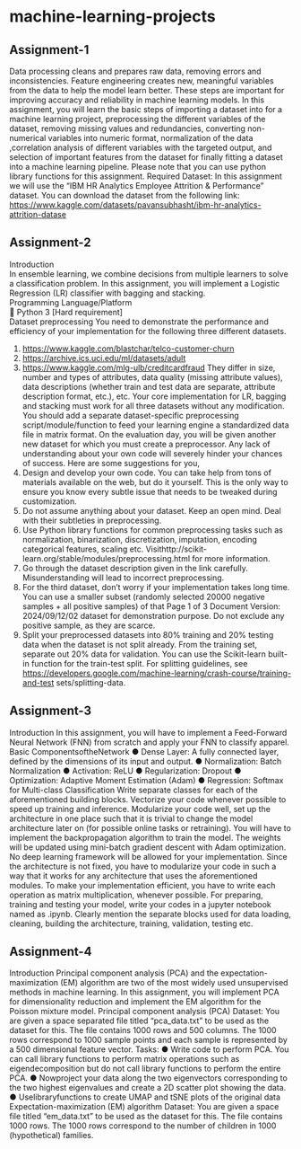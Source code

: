 ﻿# machine-learning-projects

 ## Assignment-1

 Data processing cleans and prepares raw data, removing errors and inconsistencies. Feature
 engineering creates new, meaningful variables from the data to help the model learn better.
 These steps are important for improving accuracy and reliability in machine learning models.
 In this assignment, you will learn the basic steps of importing a dataset into for a machine
 learning project, preprocessing the different variables of the dataset, removing missing values
 and redundancies, converting non-numerical variables into numeric format, normalization of the
 data ,correlation analysis of different variables with the targeted output, and selection of
 important features from the dataset for finally fitting a dataset into a machine learning pipeline.
 Please note that you can use python library functions for this assignment.
 Required Dataset:
 In this assignment we will use the “IBM HR Analytics Employee Attrition & Performance”
 dataset. You can download the dataset from the following link:
 https://www.kaggle.com/datasets/pavansubhasht/ibm-hr-analytics-attrition-datase

 ## Assignment-2

 Introduction  
In ensemble learning, we combine decisions from multiple learners to solve a classification 
problem. In this assignment, you will implement a Logistic Regression (LR) classifier with 
bagging and stacking.  
Programming Language/Platform  
 Python 3 [Hard requirement]  
Dataset preprocessing 
You need to demonstrate the performance and efficiency of your implementation for the 
following three different datasets.  
1. https://www.kaggle.com/blastchar/telco-customer-churn 
2. https://archive.ics.uci.edu/ml/datasets/adult 
3. https://www.kaggle.com/mlg-ulb/creditcardfraud 
They differ in size, number and types of attributes, data quality (missing attribute values), data 
descriptions (whether train and test data are separate, attribute description format, etc.), etc. Your 
core implementation for LR, bagging and stacking must work for all three datasets without any 
modification. You should add a separate dataset-specific preprocessing script/module/function to 
feed your learning engine a standardized data file in matrix format. On the evaluation day, you 
will be given another new dataset for which you must create a preprocessor. Any lack of 
understanding about your own code will severely hinder your chances of success. Here are some 
suggestions for you, 
1. Design and develop your own code. You can take help from tons of materials available on 
the web, but do it yourself. This is the only way to ensure you know every subtle issue 
that needs to be tweaked during customization. 
2. Do not assume anything about your dataset. Keep an open mind. Deal with their subtleties 
in preprocessing. 
3. Use Python library functions for common preprocessing tasks such as normalization, 
binarization, discretization, imputation, encoding categorical features, scaling etc. 
Visithttp://scikit-learn.org/stable/modules/preprocessing.html for more information. 
4. Go through the dataset description given in the link carefully. Misunderstanding will lead 
to incorrect preprocessing. 
5. For the third dataset, don’t worry if your implementation takes long time. You can use a 
smaller subset (randomly selected 20000 negative samples + all positive samples) of that 
Page 1 of 3 
Document Version: 2024/09/12/02 
dataset for demonstration purpose. Do not exclude any positive sample, as they are 
scarce. 
6. Split your preprocessed datasets into 80% training and 20% testing data when the dataset 
is not split already. From the training set, separate out 20% data for validation. You can 
use the Scikit-learn built-in function for the train-test split. For splitting guidelines, see 
https://developers.google.com/machine-learning/crash-course/training-and-test
sets/splitting-data.


## Assignment-3

 Introduction
 In this assignment, you will have to implement a Feed-Forward Neural Network (FNN) from
 scratch and apply your FNN to classify apparel.
 Basic ComponentsoftheNetwork
 ● Dense Layer: A fully connected layer, defined by the dimensions of its input and
 output.
 ● Normalization: Batch Normalization
 ● Activation: ReLU
 ● Regularization: Dropout
 ● Optimization: Adaptive Moment Estimation (Adam)
 ● Regression: Softmax for Multi-class Classification
 Write separate classes for each of the aforementioned building blocks. Vectorize your code
 whenever possible to speed up training and inference. Modularize your code well, set
 up the architecture in one place such that it is trivial to change the model architecture later
 on (for possible online tasks or retraining).
 You will have to implement the backpropagation algorithm to train the model. The weights
 will be updated using mini-batch gradient descent with Adam optimization. No deep
 learning framework will be allowed for your implementation. Since the architecture is
 not fixed, you have to modularize your code in such a way that it works for any architecture
 that uses the aforementioned modules. To make your implementation efficient, you have to
 write each operation as matrix multiplication, whenever possible.
 For preparing, training and testing your model, write your codes in a jupyter notebook
 named as <YourRollNo>.ipynb. Clearly mention the separate blocks used for data loading,
 cleaning, building the architecture, training, validation, testing etc.


## Assignment-4

 Introduction
 Principal component analysis (PCA) and the expectation-maximization (EM) algorithm are
 two of the most widely used unsupervised methods in machine learning. In this
 assignment, you will implement PCA for dimensionality reduction and implement the EM
 algorithm for the Poisson mixture model.
 Principal component analysis (PCA)
 Dataset: You are given a space separated file titled “pca_data.txt” to be used as the dataset
 for this. The file contains 1000 rows and 500 columns. The 1000 rows correspond to 1000
 sample points and each sample is represented by a 500 dimensional feature vector.
 Tasks:
 ● Write code to perform PCA. You can call library functions to perform matrix
 operations such as eigendecomposition but do not call library functions to perform
 the entire PCA.
 ● Nowproject your data along the two eigenvectors corresponding to the two highest
 eigenvalues and create a 2D scatter plot showing the data.
 ● Uselibraryfunctions to create UMAP and tSNE plots of the original data
 Expectation-maximization (EM) algorithm
 Dataset: You are given a space file titled “em_data.txt” to be used as the dataset for this. The
 file contains 1000 rows. The 1000 rows correspond to the number of children in 1000
 (hypothetical) families.

